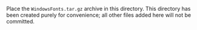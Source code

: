 Place the `WindowsFonts.tar.gz` archive in this directory. This directory has
been created purely for convenience; all other files added here will not be
committed.

